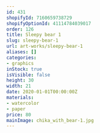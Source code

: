 ```yaml
---
id: 431
shopifyId: 7160659738729
shopifyOptionId: 41114784039017
order: 126
title: Sleepy bear 1
slug: sleepy-bear-1
url: art-works/sleepy-bear-1
aliases: []
categories:
- graphics
inStock: true
isVisible: false
height: 30
width: 21
date: 2020-01-01T00:00:00Z
materials:
- watercolor
- paper
price: 80
mainImage: chika_with_bear-1.jpg
---
```

